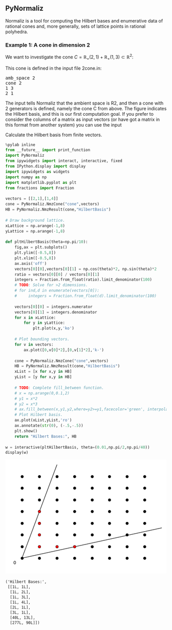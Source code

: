 
## PyNormaliz

Normaliz is a tool for computing the Hilbert bases and enumerative data of rational cones and, more generally, sets of lattice points in rational polyhedra.

### Example 1: A cone in dimension 2

We want to investigate the cone $C=\mathbb{R}_{+}(2,1)+\mathbb{R}_{+}(1,3)\subset\mathbb{R}^2$:

This cone is defined in the input file 2cone.in:

<pre>
amb_space 2 
cone 2
1 3
2 1
</pre>

The input tells Normaliz that the ambient space is R2, and then a cone with 2 generators is defined, namely the cone C from above.
The figure indicates the Hilbert basis, and this is our first computation goal.
If you prefer to consider the columns of a matrix as input vectors (or have got a matrix in this format from another system) you can use the input

Calculate the Hilbert basis from finite vectors.


```python
%pylab inline
from __future__ import print_function
import PyNormaliz
from ipywidgets import interact, interactive, fixed
from IPython.display import display
import ipywidgets as widgets
import numpy as np
import matplotlib.pyplot as plt
from fractions import Fraction

vectors = [[2,1],[1,4]]
cone = PyNormaliz.NmzCone("cone",vectors)
HB = PyNormaliz.NmzResult(cone,"HilbertBasis")
    
# Draw background lattice.
xLattice = np.arange(-1,8)
yLattice = np.arange(-1,8)

def pltHilbertBasis(theta=np.pi/10):
    fig,ax = plt.subplots()
    plt.ylim([-0.5,8])
    plt.xlim([-0.5,8])
    ax.axis('off')
    vectors[0][0],vectors[0][1] = np.cos(theta)*2, np.sin(theta)*2
    ratio = vectors[0][0] / vectors[0][1]
    integers = Fraction.from_float(ratio).limit_denominator(100)
    # TODO: Solve for >2 dimensions.
    # for ind,d in enumerate(vectors[0]): 
    #     integers = Fraction.from_float(d).limit_denominator(100)

    vectors[0][0] = integers.numerator
    vectors[0][1] = integers.denominator
    for x in xLattice:
        for y in yLattice:
            plt.plot(x,y,'ko')

    # Plot bounding vectors.
    for v in vectors:
        ax.plot([0,v[0]*2],[0,v[1]*2],'k-')
    
    cone = PyNormaliz.NmzCone("cone",vectors)
    HB = PyNormaliz.NmzResult(cone,"HilbertBasis")
    xList = [x for x,y in HB]
    yList = [y for x,y in HB]

    # TODO: Complete fill_between function.
    # x = np.arange(0,0.1,2)
    # y1 = x*2
    # y2 = x*3
    # ax.fill_between(x,y1,y2,where=y2>=y1,facecolor='green', interpolate=True)
    # Plot Hilbert basis.
    ax.plot(xList,yList,'ro')
    ax.annotate(str(0), (-.5,-.5))
    plt.show()
    return "Hilbert Bases:", HB

w = interactive(pltHilbertBasis, theta=(0.01,np.pi/2,np.pi/40))
display(w)
```


![png](interact_files/interact_1_0.png)



    ('Hilbert Bases:',
     [[1L, 1L],
      [1L, 2L],
      [1L, 3L],
      [1L, 4L],
      [2L, 1L],
      [3L, 1L],
      [40L, 13L],
      [277L, 90L]])



```python

```
